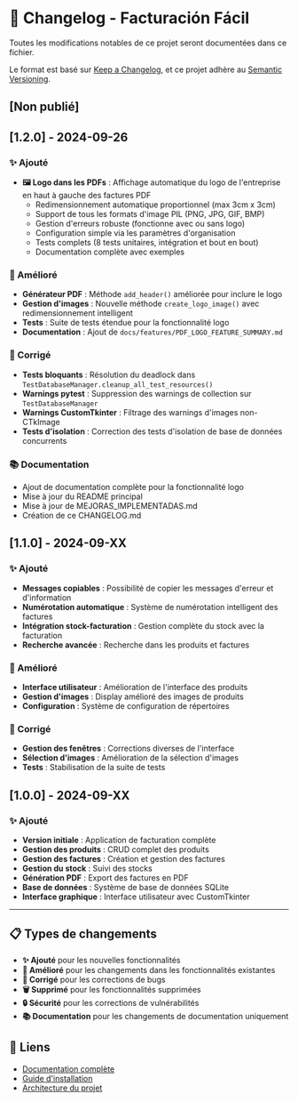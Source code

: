 # 📝 Changelog - Facturación Fácil

Toutes les modifications notables de ce projet seront documentées dans ce fichier.

Le format est basé sur [Keep a Changelog](https://keepachangelog.com/fr/1.0.0/),
et ce projet adhère au [Semantic Versioning](https://semver.org/spec/v2.0.0.html).

## [Non publié]

## [1.2.0] - 2024-09-26

### ✨ Ajouté
- **🖼️ Logo dans les PDFs** : Affichage automatique du logo de l'entreprise en haut à gauche des factures PDF
  - Redimensionnement automatique proportionnel (max 3cm x 3cm)
  - Support de tous les formats d'image PIL (PNG, JPG, GIF, BMP)
  - Gestion d'erreurs robuste (fonctionne avec ou sans logo)
  - Configuration simple via les paramètres d'organisation
  - Tests complets (8 tests unitaires, intégration et bout en bout)
  - Documentation complète avec exemples

### 🔧 Amélioré
- **Générateur PDF** : Méthode `add_header()` améliorée pour inclure le logo
- **Gestion d'images** : Nouvelle méthode `create_logo_image()` avec redimensionnement intelligent
- **Tests** : Suite de tests étendue pour la fonctionnalité logo
- **Documentation** : Ajout de `docs/features/PDF_LOGO_FEATURE_SUMMARY.md`

### 🐛 Corrigé
- **Tests bloquants** : Résolution du deadlock dans `TestDatabaseManager.cleanup_all_test_resources()`
- **Warnings pytest** : Suppression des warnings de collection sur `TestDatabaseManager`
- **Warnings CustomTkinter** : Filtrage des warnings d'images non-CTkImage
- **Tests d'isolation** : Correction des tests d'isolation de base de données concurrents

### 📚 Documentation
- Ajout de documentation complète pour la fonctionnalité logo
- Mise à jour du README principal
- Mise à jour de MEJORAS_IMPLEMENTADAS.md
- Création de ce CHANGELOG.md

## [1.1.0] - 2024-09-XX

### ✨ Ajouté
- **Messages copiables** : Possibilité de copier les messages d'erreur et d'information
- **Numérotation automatique** : Système de numérotation intelligent des factures
- **Intégration stock-facturation** : Gestion complète du stock avec la facturation
- **Recherche avancée** : Recherche dans les produits et factures

### 🔧 Amélioré
- **Interface utilisateur** : Amélioration de l'interface des produits
- **Gestion d'images** : Display amélioré des images de produits
- **Configuration** : Système de configuration de répertoires

### 🐛 Corrigé
- **Gestion des fenêtres** : Corrections diverses de l'interface
- **Sélection d'images** : Amélioration de la sélection d'images
- **Tests** : Stabilisation de la suite de tests

## [1.0.0] - 2024-09-XX

### ✨ Ajouté
- **Version initiale** : Application de facturation complète
- **Gestion des produits** : CRUD complet des produits
- **Gestion des factures** : Création et gestion des factures
- **Gestion du stock** : Suivi des stocks
- **Génération PDF** : Export des factures en PDF
- **Base de données** : Système de base de données SQLite
- **Interface graphique** : Interface utilisateur avec CustomTkinter

---

## 📋 Types de changements

- **✨ Ajouté** pour les nouvelles fonctionnalités
- **🔧 Amélioré** pour les changements dans les fonctionnalités existantes
- **🐛 Corrigé** pour les corrections de bugs
- **🗑️ Supprimé** pour les fonctionnalités supprimées
- **🔒 Sécurité** pour les corrections de vulnérabilités
- **📚 Documentation** pour les changements de documentation uniquement

## 🔗 Liens

- [Documentation complète](docs/README.md)
- [Guide d'installation](docs/ENVIRONMENT_SETUP.md)
- [Architecture du projet](docs/ORGANISATION_PROJET.md)
